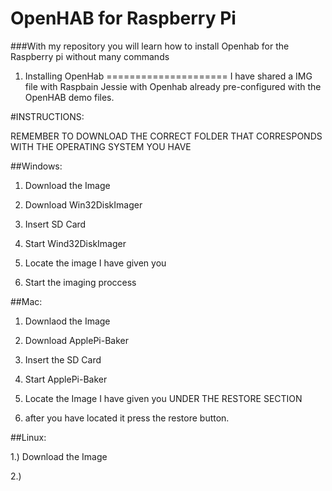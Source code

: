 OpenHAB for Raspberry Pi
=========================
###With my repository you will learn how to install Openhab for the Raspberry pi without many commands

1. Installing OpenHab
=====================
I have shared a IMG file with Raspbain Jessie with Openhab already pre-configured with the OpenHAB demo files.

#INSTRUCTIONS:


REMEMBER TO DOWNLOAD THE CORRECT FOLDER THAT CORRESPONDS WITH THE OPERATING SYSTEM YOU HAVE

##Windows:


1. Download the Image

2. Download Win32DiskImager

3. Insert SD Card

4. Start Wind32DiskImager

5. Locate the image I have given you

6. Start the imaging proccess

##Mac:


1. Downlaod the Image

2. Download ApplePi-Baker

3. Insert the SD Card

4. Start ApplePi-Baker

5. Locate the Image I have given you UNDER THE RESTORE SECTION

6. after you have located it press the restore button.

##Linux:


1.) Download the Image

2.) 
